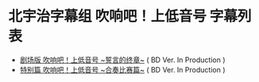 # 北宇治字幕组 吹响吧！上低音号 字幕列表
- [剧场版 吹响吧！上低音号 ~誓言的终章~]()  ( BD Ver. In Production )
- [特别篇 吹响吧！上低音号 ~合奏比赛篇~]()  ( BD Ver. In Production )
